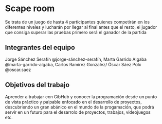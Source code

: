 # Scape room

Se trata de un juego de hasta 4 participantes quienes competirán en los diferentes niveles y lucharán por llegar al final antes que el resto, el jugador que consiga superar las pruebas primero será el ganador de la partida

## Integrantes del equipo

Jorge Sánchez Serafín @jorge-sánchez-serafín,  Marta Garrido Algaba @marta-garrido-algaba, Carlos Ramírez Gonzalez/  Óscar Sáez Polo  @oscar.saez 

## Objetivos del trabajo

Aprender a trabajar con GibHub y conocer la programación desde un punto de vista práctico y palpable enfocado en el desarrollo de proyectos, descubriendo un gran abánico en el mundo de la progamación, que podrá servir en un futuro para el desarrolo de proyectos, trabajos, videojuegos etc.
